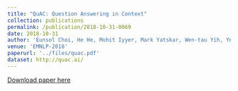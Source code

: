 ```yaml
---
title: "QuAC: Question Answering in Context"
collection: publications
permalink: /publication/2018-10-31-0069
date: 2018-10-31
author: 'Eunsol Choi, He He, Mohit Iyyer, Mark Yatskar, Wen-tau Yih, Yejin Choi, Percy Liang and Luke Zettlemoyer'
venue: 'EMNLP-2018'
paperurl: '../files/quac.pdf'
dataset: http://quac.ai/
---
```


<a href='../files/quac.pdf'>Download paper here</a>
